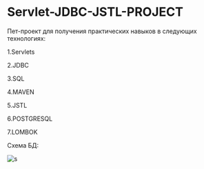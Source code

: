 # Servlet-JDBC-JSTL-PROJECT
Пет-проект для получения практических навыков в следующих технологиях:

1.Servlets

2.JDBC

3.SQL

4.MAVEN

5.JSTL

6.POSTGRESQL

7.LOMBOK


Схема БД:

![s](https://user-images.githubusercontent.com/76813743/167084674-c3f39007-34d4-4615-a1ad-ee1b496ee1d9.jpg)
